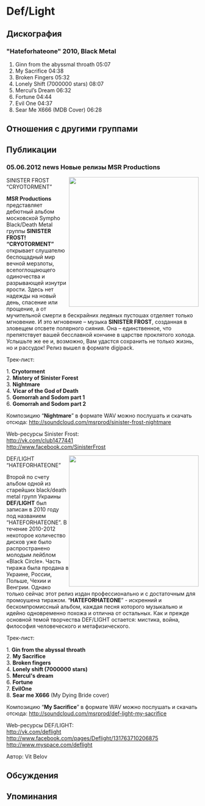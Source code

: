 # Def/Light



## Дискография

### "Hateforhateone" 2010, Black Metal

1. Ginn from the abyssmal throath	05:07	 
2. My Sacrifice	04:38	 
3. Broken Fingers	05:32	 
4. Lonely Shift (7000000 stars)	08:07	 
5. Mercul’s Dream	06:32	 
6. Fortune	04:44	 
7. Evil One	04:37	 
8. Sear Me X666 (MDB Cover)	06:28


## Отношения с другими группами


## Публикации

### 05.06.2012 news Новые релизы MSR Productions

<P><SPAN class=tit3><IMG height=340 alt="" hspace=0 src="/images/news_rus/2012.06/24110.jpg" width=340 align=right border=0>SINISTER FROST “CRYOTORMENT”</SPAN></P>
<P><STRONG>MSR Productions</STRONG> представляет дебютный альбом московской Sympho Black/Death Metal группы <STRONG>SINISTER FROST! “СRYOTORMENT”</STRONG> открывает слушателю беспощадный мир вечной мерзлоты, всепоглощающего одиночества и разрывающей изнутри ярости. Здесь нет надежды на новый день, спасение или прощение, а от мучительной смерти в бескрайних ледяных пустошах отделяет только мгновение. И это мгновение – музыка <STRONG>SINISTER FROST</STRONG>, созданная в зловещем отсвете полярного сияния. Она – единственное, что препятствует вашей бесславной кончине в царстве проклятого холода. Услышьте же ее и, возможно, Вам удастся сохранить не только жизнь, но и рассудок! Релиз вышел в формате digipack.</P>
<P>Трек-лист:</P>
<P>1. <STRONG>Cryotorment<BR></STRONG>2. <STRONG>Mistery of Sinister Forest</STRONG><BR>3. <STRONG>Nightmare<BR></STRONG>4. <STRONG>Vicar of the God of Death</STRONG><BR>5. <STRONG>Gomorrah and Sodom part 1<BR></STRONG>6. <STRONG>Gomorrah and Sodom part 2</STRONG></P>
<P>Композицию “<STRONG>Nightmare</STRONG>” в формате WAV можно послушать и скачать отсюда: <A href="http://soundcloud.com/msrprod/sinister-frost-nightmare">http://soundcloud.com/msrprod/sinister-frost-nightmare</A></P>
<P>Web-ресурсы Sinister Frost:<BR><A href="http://vk.com/club1477441">http://vk.com/club1477441</A><BR><A href="http://www.facebook.com/SinisterFrost">http://www.facebook.com/SinisterFrost</A></P>
<P><SPAN class=tit3><IMG height=344 alt="" hspace=0 src="/images/news_rus/2012.06/24111.jpg" width=340 align=right border=0>DEF/LIGHT “HATEFORHATEONE”</P>
<P></SPAN>Второй по счету альбом одной из старейших black/death metal групп Украины <STRONG>DEF/LIGHT</STRONG> был записан в 2010 году под названием “HATEFORHATEONE”. В течение 2010-2012 некоторое количество дисков уже было распространено молодым лейблом «Black Circle». Часть тиража была продана в Украине, России, Польше, Чехии и Венгрии. Однако только сейчас этот релиз издан профессионально и с достаточным для промоушена тиражом. “<STRONG>HATEFORHATEONE</STRONG>” - искренний и бескомпромиссный альбом, каждая песня которого музыкально и идейно одновременно похожа и отлична от остальных. Как и прежде основной темой творчества DEF/LIGHT остается: мистика, война, философия человеческого и метафизического.</P>
<P>Трек-лист:</P>
<P>1. <STRONG>Gin from the abyssal throath</STRONG>&nbsp; <BR>2. <STRONG>My Sacrifice</STRONG>&nbsp; <BR>3. <STRONG>Broken fingers<BR></STRONG>4. <STRONG>Lonely shift (7000000 stars)<BR></STRONG>5. <STRONG>Mercul's dream</STRONG> <BR>6. <STRONG>Fortune </STRONG><BR>7. <STRONG>EvilOne<BR></STRONG>8. <STRONG>Sear me X666</STRONG> (My Dying Bride cover)</P>
<P>Композицию “<STRONG>My Sacrifice</STRONG>” в формате WAV можно послушать и скачать отсюда: <A href="http://soundcloud.com/msrprod/def-light-my-sacrifice">http://soundcloud.com/msrprod/def-light-my-sacrifice</A></P>
<P>Web-ресурсы DEF/LIGHT:<BR><A href="http://vk.com/deflight">http://vk.com/deflight</A><BR><A href="http://www.facebook.com/pages/Deflight/131763710206875">http://www.facebook.com/pages/Deflight/131763710206875</A><BR><A href="http://www.myspace.com/deflight">http://www.myspace.com/deflight</A> </P>
Автор: Vit Belov


## Обсуждения


## Упоминания

